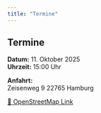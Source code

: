 ```yaml
---
title: "Termine"
---
```


## Termine

**Datum:** 11. Oktober 2025  
**Uhrzeit:** 15:00 Uhr  

**Anfahrt:**  
Zeisenweg 9
22765 Hamburg

[📍 OpenStreetMap Link](https://www.openstreetmap.org/search?query=+Zeiseweg+9%2C+22765+Hamburg%2C+Altona-Nord+&zoom=6&minlon=-2.9443359375&minlat=43.723474896114794&maxlon=31.552734375000004&maxlat=57.856443276115066#map=19/53.558179/9.944068)
